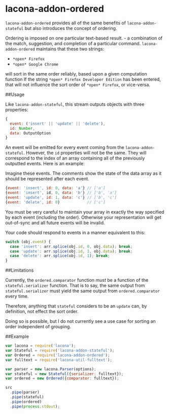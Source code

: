 lacona-addon-ordered
====================

`lacona-addon-ordered` provides all of the same benefits of `lacona-addon-stateful` but also introduces the concept of ordering.

Ordering is imposed on one particular text-based result. - a combination of the match, suggestion, and completion of a particular command. `lacona-addon-ordered` maintains that these two strings:

- `*open* Firefox`
- `*open* Google Chrome`

will sort in the same order reliably, based upon a given computation function If the string `*open* Firefox Developer Edition` has been entered, that will not influence the sort order of `*open* Firefox`, or vice-versa.

##Usage

Like `lacona-addon-stateful`, this stream outputs objects with three properties:

```js
{
  event: ('insert' || 'update' || 'delete'),
  id: Number,
  data: OutputOption
}
```

An event will be emitted for every event coming from the `lacona-addon-stateful`. However, the `id` properties will not be the same. They will correspond to the index of an array containing all of the previously outputted events. Here is an example:

Imagine these events. The comments show the state of the data array as it should be represented after each event.

```js
{event: 'insert', id: 0, data: 'a'} // ['a']
{event: 'insert', id, 0, data: 'b'} // ['b', 'a']
{event: 'update', id: 1, data: 'c'} // ['b', 'c']
{event: 'delete', id: 0}            // ['c']
```

You must be very careful to maintain your array in exactly the way specified by each event (including the order). Otherwise your representation will get out-of-sync and all future events will be invalid.

Your code should respond to events in a manner equivalent to this:

```js
switch (obj.event) {
  case 'insert': arr.splice(obj.id, 0, obj.data); break;
  case 'update': arr.splice(obj.id, 1, obj.data); break;
  case 'delete': arr.splice(obj.id, 1); break;
}
```

##Limitations

Currently, the `ordered.comparator` function *must* be a function of the `stateful.serializer` function. That is to say, the same output from `stateful.serializer` must yield the same output from `ordered.comparator` every time.

Therefore, anything that `stateful` considers to be an `update` can, by definition, not effect the sort order.

Doing so is possible, but I do not currently see a use case for sorting an order independent of grouping.

##Example

```js
var lacona = require('lacona');
var Stateful = require('lacona-addon-stateful');
var Ordered = require('lacona-addon-ordered');
var fulltext = require('lacona-util-fulltext');

var parser = new lacona.Parser(options);
var stateful = new Stateful({serializer: fulltext});
var ordered = new Ordered({comparator: fulltext});

src
  .pipe(parser)
  .pipe(stateful)
  .pipe(ordered)
  .pipe(process.stdout);
```
